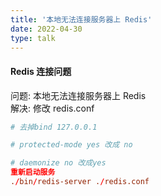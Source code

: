 ```yaml
---
title: '本地无法连接服务器上 Redis'
date: 2022-04-30
type: talk
---
```


#### Redis 连接问题

问题: 本地无法连接服务器上 Redis<br />
解决: 修改 redis.conf

```conf
# 去掉bind 127.0.0.1

# protected-mode yes 改成 no

# daemonize no 改成yes
重新启动服务
./bin/redis-server ./redis.conf
```

